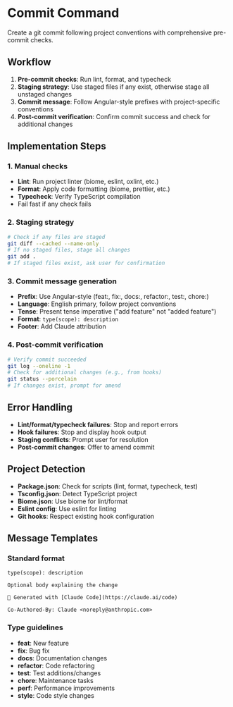 # Commit Command

Create a git commit following project conventions with comprehensive pre-commit checks.

## Workflow

1. **Pre-commit checks**: Run lint, format, and typecheck
2. **Staging strategy**: Use staged files if any exist, otherwise stage all unstaged changes
3. **Commit message**: Follow Angular-style prefixes with project-specific conventions
4. **Post-commit verification**: Confirm commit success and check for additional changes

## Implementation Steps

### 1. Manual checks
- **Lint**: Run project linter (biome, eslint, oxlint, etc.)
- **Format**: Apply code formatting (biome, prettier, etc.)
- **Typecheck**: Verify TypeScript compilation
- Fail fast if any check fails

### 2. Staging strategy
```bash
# Check if any files are staged
git diff --cached --name-only
# If no staged files, stage all changes
git add .
# If staged files exist, ask user for confirmation
```

### 3. Commit message generation
- **Prefix**: Use Angular-style (feat:, fix:, docs:, refactor:, test:, chore:)
- **Language**: English primary, follow project conventions
- **Tense**: Present tense imperative ("add feature" not "added feature")
- **Format**: `type(scope): description`
- **Footer**: Add Claude attribution

### 4. Post-commit verification
```bash
# Verify commit succeeded
git log --oneline -1
# Check for additional changes (e.g., from hooks)
git status --porcelain
# If changes exist, prompt for amend
```

## Error Handling

- **Lint/format/typecheck failures**: Stop and report errors
- **Hook failures**: Stop and display hook output
- **Staging conflicts**: Prompt user for resolution
- **Post-commit changes**: Offer to amend commit

## Project Detection

- **Package.json**: Check for scripts (lint, format, typecheck, test)
- **Tsconfig.json**: Detect TypeScript project
- **Biome.json**: Use biome for lint/format
- **Eslint config**: Use eslint for linting
- **Git hooks**: Respect existing hook configuration

## Message Templates

### Standard format
```
type(scope): description

Optional body explaining the change

🤖 Generated with [Claude Code](https://claude.ai/code)

Co-Authored-By: Claude <noreply@anthropic.com>
```

### Type guidelines
- **feat**: New feature
- **fix**: Bug fix
- **docs**: Documentation changes
- **refactor**: Code refactoring
- **test**: Test additions/changes
- **chore**: Maintenance tasks
- **perf**: Performance improvements
- **style**: Code style changes